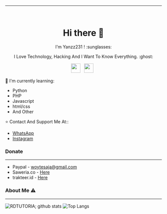 ___

<p align='center'><a href="https://instagram.com/rdtutorial_official"></a>&nbsp;&nbsp;</p>

<h1  align='center'> Hi there 👋 </h1>

<p align='center'>  I'm Yanzz231 ! :sunglasses: </p>

<p align='center'> I Love Technology, Hacking And I Want To Know Everything. :ghost: </p>

<p align='center'>
   <a href="https://twitter.com/h4ck3rs404/"><img height="30" src="https://github.com/RDTUTORIAL/RDTUTORIAL/blob/main/twitter.png?raw=true"></a>&nbsp;&nbsp;
   <a href="https://instagram.com/rdtutorial_official/"><img height="30" src="https://github.com/RDTUTORIAL/RDTUTORIAL/blob/main/instagram.jpg?raw=true"></a>&nbsp;&nbsp;
</P>

:page_with_curl: I'm currently learning:
- Python
- PHP
- Javascript
- html/css
- And Other

:star: Contact And Support Me At::
- [WhatsApp](https://wa.me/62895617056310)
- [Instagram](https://instagram.com/iyanmikasa)

### Donate
____
- Paypal - woytesaja@gmail.com
- Saweria.co - [Here](https://saweria.co/MikasaGCH)
- trakteer.id - [Here](https://trakteer.id/Mikasa-GCH/tip)

### About Me ⚠️
___

![RDTUTORIA; github stats](https://github-readme-stats.vercel.app/api?username=RDTUTORIAL&layout=compact&theme=chartreuse-dark)
![Top Langs](https://github-readme-stats.vercel.app/api/top-langs/?username=RDTUTORIAL&layout=compact)
